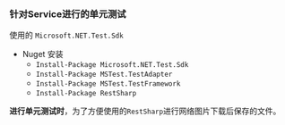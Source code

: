 ### 针对Service进行的单元测试
使用的 `Microsoft.NET.Test.Sdk`

+ Nuget 安装
    - `Install-Package Microsoft.NET.Test.Sdk`
    - `Install-Package MSTest.TestAdapter`
    - `Install-Package MSTest.TestFramework`
    - `Install-Package RestSharp`

__进行单元测试时__，为了方便使用的`RestSharp`进行网络图片下载后保存的文件。